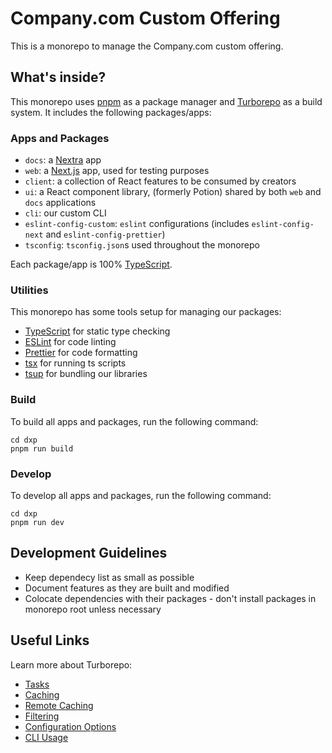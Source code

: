 # Company.com Custom Offering

This is a monorepo to manage the Company.com custom offering.

## What's inside?

This monorepo uses [pnpm](https://pnpm.io) as a package manager and
[Turborepo](https://turbo.build/) as a build system. It includes the following
packages/apps:

### Apps and Packages

- `docs`: a [Nextra](https://nextra.site/) app
- `web`: a [Next.js](https://nextjs.org/) app, used for testing purposes
- `client`: a collection of React features to be consumed by creators
- `ui`: a React component library, (formerly Potion) shared by both `web` and
  `docs` applications
- `cli`: our custom CLI
- `eslint-config-custom`: `eslint` configurations (includes `eslint-config-next`
  and `eslint-config-prettier`)
- `tsconfig`: `tsconfig.json`s used throughout the monorepo

Each package/app is 100% [TypeScript](https://www.typescriptlang.org/).

### Utilities

This monorepo has some tools setup for managing our packages:

- [TypeScript](https://www.typescriptlang.org/) for static type checking
- [ESLint](https://eslint.org/) for code linting
- [Prettier](https://prettier.io) for code formatting
- [tsx](https://github.com/esbuild-kit/tsx) for running ts scripts
- [tsup](https://github.com/egoist/tsup) for bundling our libraries

### Build

To build all apps and packages, run the following command:

```
cd dxp
pnpm run build
```

### Develop

To develop all apps and packages, run the following command:

```
cd dxp
pnpm run dev
```

## Development Guidelines

- Keep dependecy list as small as possible
- Document features as they are built and modified
- Colocate dependencies with their packages - don't install packages in monorepo
  root unless necessary

## Useful Links

Learn more about Turborepo:

- [Tasks](https://turbo.build/repo/docs/core-concepts/monorepos/running-tasks)
- [Caching](https://turbo.build/repo/docs/core-concepts/caching)
- [Remote Caching](https://turbo.build/repo/docs/core-concepts/remote-caching)
- [Filtering](https://turbo.build/repo/docs/core-concepts/monorepos/filtering)
- [Configuration Options](https://turbo.build/repo/docs/reference/configuration)
- [CLI Usage](https://turbo.build/repo/docs/reference/command-line-reference)
